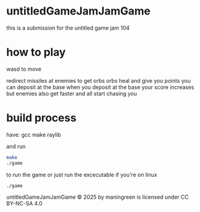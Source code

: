 # untitledGameJamJamGame

this is a submission for the untitled game jam 104

# how to play

wasd to move

redirect missiles at enemies to get orbs
orbs heal and give you points you can deposit at the base
when you deposit at the base your score increases but
enemies also get faster and all start chasing you

# build process

have:
gcc
make
raylib

and run
```bash
make
./game
```
to run the game
or just run the excecutable if you're on linux
```
./game
```
untitledGameJamJamGame © 2025 by maningreen is licensed under CC BY-NC-SA 4.0 
